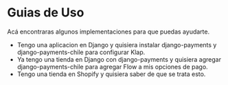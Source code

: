 # Guias de Uso

Acá encontraras algunos implementaciones para que puedas ayudarte.

- Tengo una aplicacion en Django y quisiera instalar django-payments y django-payments-chile para configurar Klap.
- Ya tengo una tienda en Django con django-payments y quisiera agregar django-payments-chile para agregar Flow a mis opciones de pago.
- Tengo una tienda en Shopify y quisiera saber de que se trata esto.
